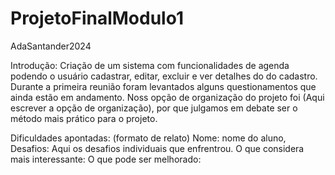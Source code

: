 # ProjetoFinalModulo1
AdaSantander2024

Introdução:
Criação de um sistema com funcionalidades de agenda podendo o usuário cadastrar, editar, excluir e ver detalhes do
do cadastro. Durante a primeira reunião foram levantados alguns questionamentos que ainda estão em andamento. Noss opção
de organização do projeto foi (Aqui escrever a opção de organização), por que julgamos em debate ser o método mais prático
para o projeto. 

Dificuldades apontadas: (formato de relato)
Nome: nome do aluno,
Desafios: Aqui os desafios individuais que enfrentrou.
O que considera mais interessante: 
O que pode ser melhorado:





